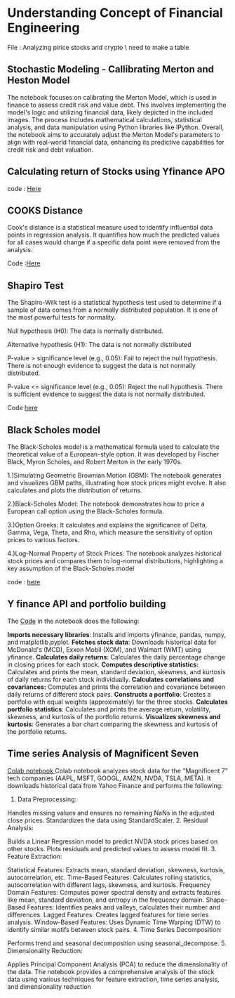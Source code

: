 # Understanding Concept of Financial Engineering 

File : Analyzing pirice stocks and crypto \\ need to make a table 


## Stochastic Modeling - Callibrating Merton and Heston Model 
The notebook focuses on calibrating the Merton Model, which is used in finance to assess credit risk and value debt. This involves implementing the model's logic and utilizing financial data, likely depicted in the included images. The process includes mathematical calculations, statistical analysis, and data manipulation using Python libraries like IPython. Overall, the notebook aims to accurately adjust the Merton Model's parameters to align with real-world financial data, enhancing its predictive capabilities for credit risk and debt valuation.

## Calculating return of Stocks using Yfinance APO 
code : [Here](https://github.com/ParthDave111/Quant-and-Finance-File/blob/main/Working_with_stocks_return.ipynb)

## COOKS Distance 
Cook's distance is a statistical measure used to identify influential data points in regression analysis. It quantifies how much the predicted values for all cases would change if a specific data point were removed from the analysis.

Code :[Here](https://github.com/ParthDave111/Quant-and-Finance-File/blob/main/Understanding_Cooks_Distance_.ipynb)


## Shapiro Test 

The Shapiro-Wilk test is a statistical hypothesis test used to determine if a sample of data comes from a normally distributed population. It is one of the most powerful tests for normality.

Null hypothesis (H0): The data is normally distributed.

Alternative hypothesis (H1): The data is not normally distributed

P-value > significance level (e.g., 0.05): Fail to reject the null hypothesis. There is not enough evidence to suggest the data is not normally distributed.


P-value <= significance level (e.g., 0.05): Reject the null hypothesis. There is sufficient evidence to suggest the data is not normally distributed.

Code [here](https://github.com/ParthDave111/Quant-and-Finance-File/blob/main/Shapiro_Test.ipynb)

## Black Scholes model 

The Black-Scholes model is a mathematical formula used to calculate the theoretical value of a European-style option. It was developed by Fischer Black, Myron Scholes, and Robert Merton in the early 1970s.


1.)Simulating Geometric Brownian Motion (GBM): The notebook generates and visualizes GBM paths, illustrating how stock prices might evolve. It also calculates and plots the distribution of returns.

2.)Black-Scholes Model: The notebook demonstrates how to price a European call option using the Black-Scholes formula.

3.)Option Greeks: It calculates and explains the significance of Delta, Gamma, Vega, Theta, and Rho, which measure the sensitivity of option prices to various factors.

4.)Log-Normal Property of Stock Prices: The notebook analyzes historical stock prices and compares them to log-normal distributions, highlighting a key assumption of the Black-Scholes model

code : [here](https://github.com/ParthDave111/Quant-and-Finance-File/blob/main/Black_Sholes_.ipynb)

## Y finance API and portfolio building 
The [Code](https://github.com/ParthDave111/Quant-and-Finance-File/blob/main/yfinance_1.ipynb) in the notebook does the following:

**Imports necessary libraries**: Installs and imports yfinance, pandas, numpy, and matplotlib.pyplot.
**Fetches stock data**: Downloads historical data for McDonald's (MCD), Exxon Mobil (XOM), and Walmart (WMT) using yfinance.
**Calculates daily returns**: Calculates the daily percentage change in closing prices for each stock.
**Computes descriptive statistics:** Calculates and prints the mean, standard deviation, skewness, and kurtosis of daily returns for each stock individually.
**Calculates correlations and covariances:** Computes and prints the correlation and covariance between daily returns of different stock pairs.
**Constructs a portfolio**: Creates a portfolio with equal weights (approximately) for the three stocks.
**Calculates portfolio statistics**: Calculates and prints the average return, volatility, skewness, and kurtosis of the portfolio returns.
**Visualizes skewness and kurtosis**: Generates a bar chart comparing the skewness and kurtosis of the portfolio returns.

## Time series Analysis of Magnificent Seven 

[Colab notebook ](https://github.com/ParthDave111/Quant-and-Finance-File/blob/main/Time_series_analysis_M7.ipynb) Colab notebook analyzes stock data for the "Magnificent 7" tech companies (AAPL, MSFT, GOOGL, AMZN, NVDA, TSLA, META). It downloads historical data from Yahoo Finance and performs the following:

1. Data Preprocessing:

Handles missing values and ensures no remaining NaNs in the adjusted close prices.
Standardizes the data using StandardScaler.
2. Residual Analysis:

Builds a Linear Regression model to predict NVDA stock prices based on other stocks.
Plots residuals and predicted values to assess model fit.
3. Feature Extraction:

Statistical Features: Extracts mean, standard deviation, skewness, kurtosis, autocorrelation, etc.
Time-Based Features: Calculates rolling statistics, autocorrelation with different lags, skewness, and kurtosis.
Frequency Domain Features: Computes power spectral density and extracts features like mean, standard deviation, and entropy in the frequency domain.
Shape-Based Features: Identifies peaks and valleys, calculates their number and differences.
Lagged Features: Creates lagged features for time series analysis.
Window-Based Features: Uses Dynamic Time Warping (DTW) to identify similar motifs between stock pairs.
4. Time Series Decomposition:

Performs trend and seasonal decomposition using seasonal_decompose.
5. Dimensionality Reduction:

Applies Principal Component Analysis (PCA) to reduce the dimensionality of the data.
The notebook provides a comprehensive analysis of the stock data using various techniques for feature extraction, time series analysis, and dimensionality reduction
